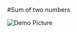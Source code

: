 #Sum of two numbers

![Demo Picture](https://github.com/username/repositoryname/blob/main/path-to-your-image/imagename.png)
